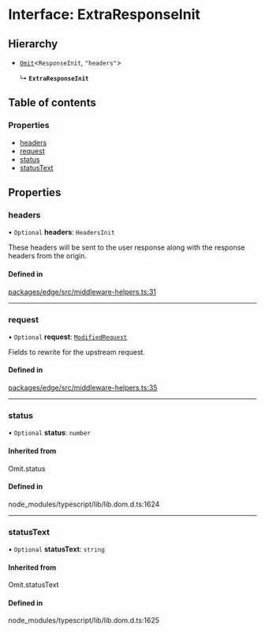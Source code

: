 # Interface: ExtraResponseInit

## Hierarchy

- [`Omit`](https://www.typescriptlang.org/docs/handbook/utility-types.html#omittype-keys)<`ResponseInit`, `"headers"`\>

  ↳ **`ExtraResponseInit`**

## Table of contents

### Properties

- [headers](ExtraResponseInit.md#headers)
- [request](ExtraResponseInit.md#request)
- [status](ExtraResponseInit.md#status)
- [statusText](ExtraResponseInit.md#statustext)

## Properties

### headers

• `Optional` **headers**: `HeadersInit`

These headers will be sent to the user response
along with the response headers from the origin.

#### Defined in

[packages/edge/src/middleware-helpers.ts:31](https://github.com/khulnasoft-lab/devship/blob/main/packages/edge/src/middleware-helpers.ts#L31)

---

### request

• `Optional` **request**: [`ModifiedRequest`](ModifiedRequest.md)

Fields to rewrite for the upstream request.

#### Defined in

[packages/edge/src/middleware-helpers.ts:35](https://github.com/khulnasoft-lab/devship/blob/main/packages/edge/src/middleware-helpers.ts#L35)

---

### status

• `Optional` **status**: `number`

#### Inherited from

Omit.status

#### Defined in

node_modules/typescript/lib/lib.dom.d.ts:1624

---

### statusText

• `Optional` **statusText**: `string`

#### Inherited from

Omit.statusText

#### Defined in

node_modules/typescript/lib/lib.dom.d.ts:1625
